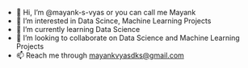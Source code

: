 - 👋 Hi, I’m @mayank-s-vyas or you can call me Mayank
- 👀 I’m interested in Data Scince, Machine Learning Projects
- 🌱 I’m currently learning Data Science
- 💞️ I’m looking to collaborate on Data Science and Machine Learning Projects
- 📫 Reach me through mayankvyasdks@gmail.com

<!---
mayank-s-vyas/mayank-s-vyas is a ✨ special ✨ repository because its `README.md` (this file) appears on your GitHub profile.
You can click the Preview link to take a look at your changes.
--->

